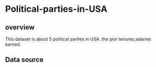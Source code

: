 # Political-parties-in-USA
## overview 
 This dataset is about 5 political parties in USA. the pior tenures,salaries earned.    
 ## Data source 
